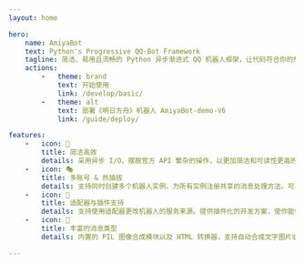 ```yaml
---
layout: home

hero:
    name: AmiyaBot
    text: Python's Progressive QQ-Bot Framework
    tagline: 简洁、易用且流畅的 Python 异步渐进式 QQ 机器人框架，让代码符合你的想象。
    actions:
        -   theme: brand
            text: 开始使用
            link: /develop/basic/
        -   theme: alt
            text: 部署《明日方舟》机器人 AmiyaBot-demo-V6
            link: /guide/deploy/

features:
    -   icon: 🚀
        title: 简洁高效
        details: 采用异步 I/O，摆脱官方 API 繁杂的操作，以更加简洁和可读性更高的代码让你专注于你的业务逻辑。
    -   icon: 🎭
        title: 多账号 & 热插拔
        details: 支持同时创建多个机器人实例，为所有实例注册共享的消息处理方法。可以在多账号实例内动态增删机器人。
    -   icon: 🧩
        title: 适配器与插件支持
        details: 支持使用适配器更改机器人的服务来源。提供插件化的开发方案，使你能够打造你专属的机器人生态。
    -   icon: 🎉
        title: 丰富的消息类型
        details: 内置的 PIL 图像合成模块以及 HTML 转换器，支持自动合成文字图片或渲染 WEB 合成图片，实现你的绝佳创意。

---
```

